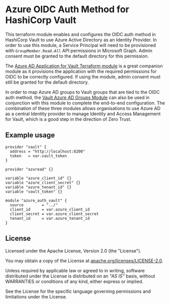# Azure OIDC Auth Method for HashiCorp Vault

This terraform module enables and configures the OIDC auth method in HashiCorp Vault to use Azure Active Directory as an Identity Provider. In order to use this module, a Service Principal will need to be provisioned with `GroupMember.Read.All` API permissions in Microsoft Graph. Admin consent must be granted to the default directory for this permission.

The [Azure AD Application for Vault Terraform module]() is a great companion module as it provisions the application with the required permissions for OIDC to be correctly configured. If using the module, admin consent must still be granted for the default directory.

In order to map Azure AD groups to Vault groups that are tied to the OIDC auth method, the [Vault Azure AD Groups Module]() can also be used in conjunction with this module to complete the end-to-end configuration. The combination of these three modules allows organisations to use Azure AD as a central Identity provider to manage Identity and Access Management for Vault, which is a good step in the direction of Zero Trust.

## Example usage

```hcl
provider "vault" {
  address = "http://localhost:8200"
  token   = var.vault_token
}

provider "azuread" {}

variable "azure_client_id" {}
variable "azure_client_secret" {}
variable "azure_tenant_id" {}
variable "vault_token" {}

module "azure_auth_vault" {
  source        = "../"
  client_id     = var.azure_client_id
  client_secret = var.azure_client_secret
  tenant_id     = var.azure_tenant_id
}
```

## License

Licensed under the Apache License, Version 2.0 (the "License").

You may obtain a copy of the License at [apache.org/licenses/LICENSE-2.0](http://www.apache.org/licenses/LICENSE-2.0).

Unless required by applicable law or agreed to in writing, software distributed under the License is distributed on an _"AS IS"_ basis, without WARRANTIES or conditions of any kind, either express or implied.

See the License for the specific language governing permissions and limitations under the License.